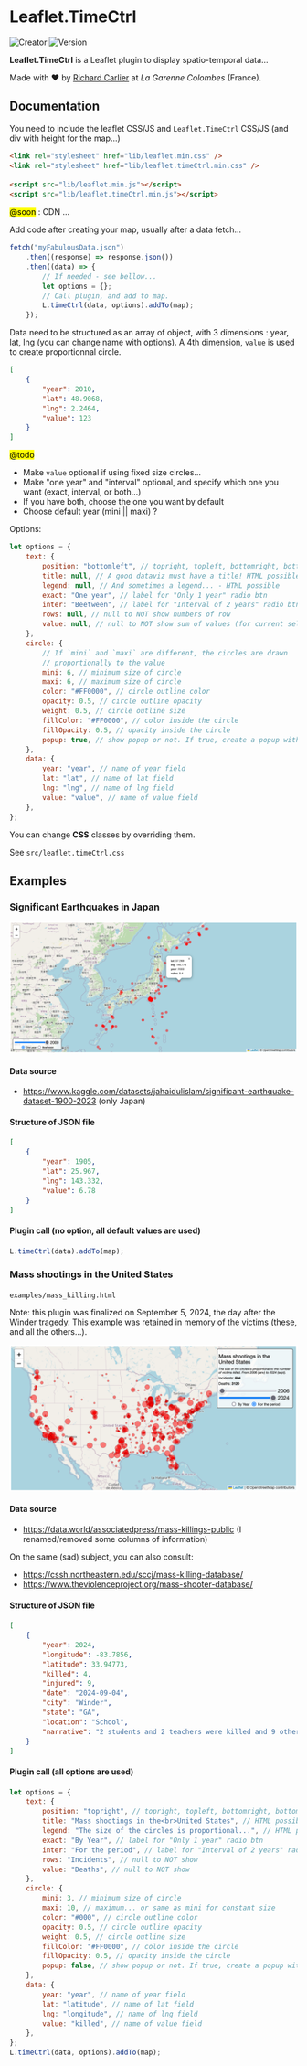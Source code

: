 # Leaflet.TimeCtrl

![Creator](https://img.shields.io/badge/Creator-Richard_Carlier-blue)
![Version](https://img.shields.io/badge/Version-0.00-red)

**Leaflet.TimeCtrl** is a Leaflet plugin to display spatio-temporal data...

Made with ❤️ by [Richard Carlier](https://www.linkedin.com/in/rcarlier/) at _La Garenne Colombes_ (France).

## Documentation

You need to include the leaflet CSS/JS and `Leaflet.TimeCtrl` CSS/JS (and div with height for the map...)

```html
<link rel="stylesheet" href="lib/leaflet.min.css" />
<link rel="stylesheet" href="lib/leaflet.timeCtrl.min.css" />

<script src="lib/leaflet.min.js"></script>
<script src="lib/leaflet.timeCtrl.min.js"></script>
```

<mark>@soon</mark> : CDN ...

Add code after creating your map, usually after a data fetch...

```js
fetch("myFabulousData.json")
    .then((response) => response.json())
    .then((data) => {
        // If needed - see bellow...
        let options = {};
        // Call plugin, and add to map.
        L.timeCtrl(data, options).addTo(map);
    });
```

Data need to be structured as an array of object, with 3 dimensions : year, lat, lng (you can change name with options). A 4th dimension, `value` is used to create proportionnal circle.

```json
[
    {
        "year": 2010,
        "lat": 48.9068,
        "lng": 2.2464,
        "value": 123
    }
]
```

<mark>@todo </mark>

-   Make `value` optional if using fixed size circles...
-   Make "one year" and "interval" optional, and specify which one you want (exact, interval, or both...)
-   If you have both, choose the one you want by default
-   Choose default year (mini || maxi) ?

Options:

```js
let options = {
    text: {
        position: "bottomleft", // topright, topleft, bottomright, bottomleft
        title: null, // A good dataviz must have a title! HTML possible
        legend: null, // And sometimes a legend... - HTML possible
        exact: "One year", // label for "Only 1 year" radio btn
        inter: "Beetween", // label for "Interval of 2 years" radio btn
        rows: null, // null to NOT show numbers of row
        value: null, // null to NOT show sum of values (for current selection)
    },
    circle: {
        // If `mini` and `maxi` are different, the circles are drawn
        // proportionally to the value
        mini: 6, // minimum size of circle
        maxi: 6, // maximum size of circle
        color: "#FF0000", // circle outline color
        opacity: 0.5, // circle outline opacity
        weight: 0.5, // circle outline size
        fillColor: "#FF0000", // color inside the circle
        fillOpacity: 0.5, // opacity inside the circle
        popup: true, // show popup or not. If true, create a popup with all keys
    },
    data: {
        year: "year", // name of year field
        lat: "lat", // name of lat field
        lng: "lng", // name of lng field
        value: "value", // name of value field
    },
};
```

You can change **CSS** classes by overriding them.

See `src/leaflet.timeCtrl.css`

## Examples

### Significant Earthquakes in Japan

![Texte](assets/earthquakes.png)

#### Data source

-   https://www.kaggle.com/datasets/jahaidulislam/significant-earthquake-dataset-1900-2023
    (only Japan)

#### Structure of JSON file

```json
[
    {
        "year": 1905,
        "lat": 25.967,
        "lng": 143.332,
        "value": 6.78
    }
]
```

#### Plugin call (no option, all default values are used)

```js
L.timeCtrl(data).addTo(map);
```

### Mass shootings in the United States

`examples/mass_killing.html`

Note: this plugin was finalized on September 5, 2024, the day after the Winder tragedy. This example was retained in memory of the victims (these, and all the others...).

![Texte](assets/mass_killing.png)

#### Data source

-   https://data.world/associatedpress/mass-killings-public
    (I renamed/removed some columns of information)

On the same (sad) subject, you can also consult:

-   https://cssh.northeastern.edu/sccj/mass-killing-database/
-   https://www.theviolenceproject.org/mass-shooter-database/

#### Structure of JSON file

```json
[
    {
        "year": 2024,
        "longitude": -83.7856,
        "latitude": 33.94773,
        "killed": 4,
        "injured": 9,
        "date": "2024-09-04",
        "city": "Winder",
        "state": "GA",
        "location": "School",
        "narrative": "2 students and 2 teachers were killed and 9 others were injured ... "
    }
]
```

#### Plugin call (all options are used)

```js
let options = {
    text: {
        position: "topright", // topright, topleft, bottomright, bottomleft
        title: "Mass shootings in the<br>United States", // HTML possible
        legend: "The size of the circles is proportional...", // HTML possible
        exact: "By Year", // label for "Only 1 year" radio btn
        inter: "For the period", // label for "Interval of 2 years" radio btn
        rows: "Incidents", // null to NOT show
        value: "Deaths", // null to NOT show
    },
    circle: {
        mini: 3, // minimum size of circle
        maxi: 10, // maximum... or same as mini for constant size
        color: "#000", // circle outline color
        opacity: 0.5, // circle outline opacity
        weight: 0.5, // circle outline size
        fillColor: "#FF0000", // color inside the circle
        fillOpacity: 0.5, // opacity inside the circle
        popup: false, // show popup or not. If true, create a popup with all keys
    },
    data: {
        year: "year", // name of year field
        lat: "latitude", // name of lat field
        lng: "longitude", // name of lng field
        value: "killed", // name of value field
    },
};
L.timeCtrl(data, options).addTo(map);
```
